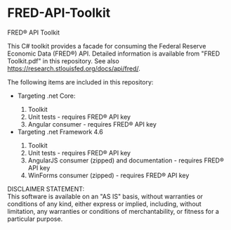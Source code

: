 # FRED-API-Toolkit
FRED® API Toolkit

This C# toolkit provides a facade for consuming the Federal Reserve Economic Data (FRED®) API. Detailed information is available 
from "FRED Toolkit.pdf" in this repository. See also https://research.stlouisfed.org/docs/api/fred/.

The following items are included in this repository:<br/>
<ul>
  <li>Targeting .net Core:</li>
    <ol>
     <li>Toolkit</li>
       <li>Unit tests - requires FRED® API key</li>
      <li>Angular consumer - requires FRED® API key</li>
    </ol>
   <li>Targeting .net Framework 4.6</li>
    <ol>
     <li>Toolkit</li>
       <li>Unit tests - requires FRED® API key</li>
      <li>AngularJS consumer (zipped) and documentation - requires FRED® API key</li>
      <li>WinForms consumer (zipped) - requires FRED® API key</li>
    </ol>
  </li> 
</ul>

DISCLAIMER STATEMENT:<br/>
This software is available on an "AS IS" basis, without warranties or conditions of any kind, 
either express or implied, including, without limitation, 
any warranties or conditions of merchantability, or fitness for a particular purpose.

